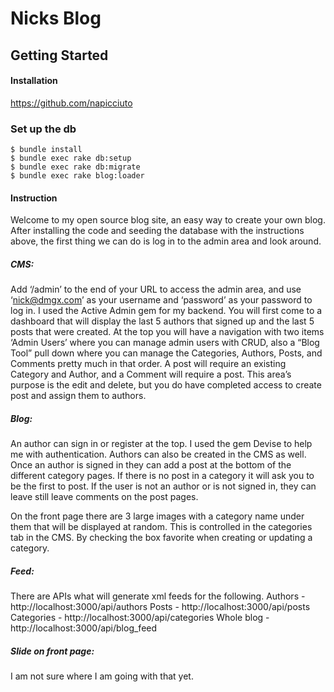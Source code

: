 # Nicks Blog
## Getting Started

#### Installation
https://github.com/napicciuto


### Set up the db
    $ bundle install
    $ bundle exec rake db:setup
    $ bundle exec rake db:migrate
    $ bundle exec rake blog:loader
    


#### Instruction 

Welcome to my open source blog site, an easy way to create your own blog. After installing the code and seeding the database with the instructions above, the first thing we can do is log in to the admin area and look around. 

##### CMS:
Add ‘/admin’ to the end of your URL to access the admin area, and use ‘nick@dmgx.com’ as your username and ‘password’ as your password to log in. I used the Active Admin gem for my backend. You will first come to a dashboard that will display the last 5 authors that signed up and the last 5 posts that were created. At the top you will have a navigation with two items ‘Admin Users’ where you can manage admin users with CRUD, also a “Blog Tool” pull down where you can manage the Categories, Authors, Posts, and Comments pretty much in that order. A post will require an existing Category and Author, and a Comment will require a post. This area’s purpose is the edit and delete, but you do have completed access to create post and assign them to authors.

##### Blog:
 An author can sign in or register at the top. I used the gem Devise to help me with authentication.  Authors can also be created in the CMS as well. Once an author is signed in they can add a post at the bottom of the different category pages. If there is no post in a category it will ask you to be the first to post. If the user is not an author or is not signed in, they can leave still leave comments on the post pages. 

On the front page there are 3 large images with a category name under them that will be displayed at random. This is controlled in the categories tab in the CMS. By checking the box favorite when creating or updating a category.

##### Feed:
There are APIs what will generate xml feeds for the following.
Authors - http://localhost:3000/api/authors
Posts - http://localhost:3000/api/posts
Categories -  http://localhost:3000/api/categories
Whole blog - http://localhost:3000/api/blog_feed


##### Slide on front page:
I am not sure where I am going with that yet.



